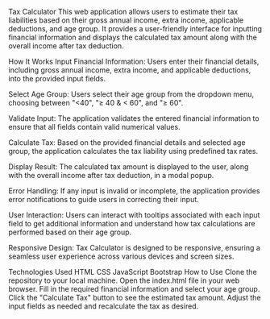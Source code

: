 Tax Calculator
This web application allows users to estimate their tax liabilities based on their gross annual income, extra income, applicable deductions, and age group. It provides a user-friendly interface for inputting financial information and displays the calculated tax amount along with the overall income after tax deduction.

How It Works
Input Financial Information: Users enter their financial details, including gross annual income, extra income, and applicable deductions, into the provided input fields.

Select Age Group: Users select their age group from the dropdown menu, choosing between "<40", "≥ 40 & < 60", and "≥ 60".

Validate Input: The application validates the entered financial information to ensure that all fields contain valid numerical values.

Calculate Tax: Based on the provided financial details and selected age group, the application calculates the tax liability using predefined tax rates.

Display Result: The calculated tax amount is displayed to the user, along with the overall income after tax deduction, in a modal popup.

Error Handling: If any input is invalid or incomplete, the application provides error notifications to guide users in correcting their input.

User Interaction: Users can interact with tooltips associated with each input field to get additional information and understand how tax calculations are performed based on their age group.

Responsive Design: Tax Calculator is designed to be responsive, ensuring a seamless user experience across various devices and screen sizes.

Technologies Used
HTML
CSS
JavaScript
Bootstrap
How to Use
Clone the repository to your local machine.
Open the index.html file in your web browser.
Fill in the required financial information and select your age group.
Click the "Calculate Tax" button to see the estimated tax amount.
Adjust the input fields as needed and recalculate the tax as desired.